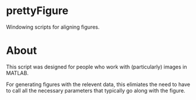 prettyFigure
============

Windowing scripts for aligning figures.


About
============

This script was designed for people who work with (particularly) images in MATLAB.

For generating figures with the relevent data, this elimiates the need to have to call all the necessary parameters that typically go along with the figure.

